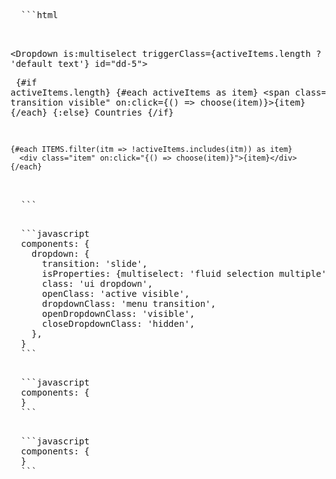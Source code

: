 <script>
import ShowBlock from '../../../_components/show-block.svelte';
import Semantic from './semantic.svelte';
import Spectre from './spectre.svelte';
</script>

<ShowBlock>
  <div slot="semantic">
    <Semantic />
  </div>
  <div slot="spectre">
    <Spectre />
  </div>
  
  <pre class="code" slot="code-semantic">
  ```html
  <script>
    import {Dropdown} from 'industrial-ui';
    const ITEMS = ['Russia', 'India', 'Not Russia and not India'];
    let activeItems = [];
    const choose = item => {
      if (activeItems.includes(item)) activeItems = activeItems.filter(itm => itm !== item);
      else activeItems = [...activeItems, item];
    };
  </script>
  
  <Dropdown is:multiselect triggerClass={activeItems.length ? '' : 'default text'} id="dd-5">
    <div slot="trigger">
      {#if activeItems.length}
        {#each activeItems as item}
          <span class="ui label transition visible" on:click={() => choose(item)}>{item}</span>
        {/each}
      {:else}
        Countries
      {/if}
    </div>
  
    {#each ITEMS.filter(itm => !activeItems.includes(itm)) as item}
      <div class="item" on:click="{() => choose(item)}">{item}</div>
    {/each}
  </Dropdown>
  ```
  </pre>

  <pre class="code" slot="config-semantic">
  ```javascript
  components: {
    dropdown: {
      transition: 'slide',
      isProperties: {multiselect: 'fluid selection multiple'},
      class: 'ui dropdown',
      openClass: 'active visible',
      dropdownClass: 'menu transition',
      openDropdownClass: 'visible',
      closeDropdownClass: 'hidden',
    },
  }
  ```
  </pre>

  <pre class="code" slot="config-spectre">
  ```javascript
  components: {
  }
  ```
  </pre>

  <pre class="code" slot="config-tailwind">
  ```javascript
  components: {
  }
  ```
  </pre>
</ShowBlock>
